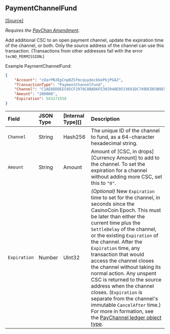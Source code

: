 ## PaymentChannelFund
[[Source]<br>](https://github.com/casinocoin/casinocoind/blob/develop/src/casinocoin/app/tx/impl/PayChan.cpp "Source")

_Requires the [PayChan Amendment](reference-amendments.html#paychan)._

Add additional CSC to an open payment channel, update the expiration time of the channel, or both. Only the source address of the channel can use this transaction. (Transactions from other addresses fail with the error `tecNO_PERMISSION`.)

Example PaymentChannelFund:

```json
{
    "Account": "cDarPNJEpCnpBZSfmcquydockkePkjPGA2",
    "TransactionType": "PaymentChannelFund",
    "Channel": "C1AE6DDDEEC05CF2978C0BAD6FE302948E9533691DC749DCDD3B9E5992CA6198",
    "Amount": "200000",
    "Expiration": 543171558
}
```

| Field        | JSON Type | [Internal Type][] | Description                   |
|:-------------|:----------|:------------------|:------------------------------|
| `Channel`    | String    | Hash256           | The unique ID of the channel to fund, as a 64-character hexadecimal string. |
| `Amount`     | String    | Amount            | Amount of [CSC, in drops][Currency Amount] to add to the channel. To set the expiration for a channel without adding more CSC, set this to `"0"`. |
| `Expiration` | Number    | UInt32            | _(Optional)_ New `Expiration` time to set for the channel, in seconds since the CasinoCoin Epoch. This must be later than either the current time plus the `SettleDelay` of the channel, or the existing `Expiration` of the channel. After the `Expiration` time, any transaction that would access the channel closes the channel without taking its normal action. Any unspent CSC is returned to the source address when the channel closes. (`Expiration` is separate from the channel's immutable `CancelAfter` time.) For more in formation, see the [PayChannel ledger object type](reference-ledger-format.html#paychannel). |
